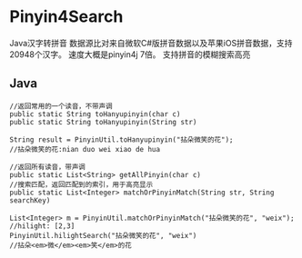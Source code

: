 # Pinyin4Search
Java汉字转拼音
数据源比对来自微软C#版拼音数据以及苹果iOS拼音数据，支持20948个汉字。
速度大概是pinyin4j 7倍。
支持拼音的模糊搜索高亮

## Java
```
//返回常用的一个读音，不带声调
public static String toHanyupinyin(char c)
public static String toHanyupinyin(String str)

String result = PinyinUtil.toHanyupinyin("拈朵微笑的花");
//拈朵微笑的花:nian duo wei xiao de hua 

//返回所有读音，带声调
public static List<String> getAllPinyin(char c)
//搜索匹配，返回匹配到的索引，用于高亮显示
public static List<Integer> matchOrPinyinMatch(String str, String searchKey)

List<Integer> m = PinyinUtil.matchOrPinyinMatch("拈朵微笑的花", "weix");
//hilight: [2,3]
PinyinUtil.hilightSearch("拈朵微笑的花", "weix")
//拈朵<em>微</em><em>笑</em>的花
```

